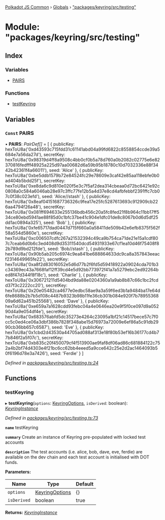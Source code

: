 [Polkadot JS Common](../README.md) › [Globals](../globals.md) › ["packages/keyring/src/testing"](_packages_keyring_src_testing_.md)

# Module: "packages/keyring/src/testing"

## Index

### Variables

* [PAIRS](_packages_keyring_src_testing_.md#const-pairs)

### Functions

* [testKeyring](_packages_keyring_src_testing_.md#testkeyring)

## Variables

### `Const` PAIRS

• **PAIRS**: *PairDef[]* = [
  {
    publicKey: hexToU8a('0xd43593c715fdd31c61141abd04a99fd6822c8558854ccde39a5684e7a56da27d'),
    secretKey: hexToU8a('0x98319d4ff8a9508c4bb0cf0b5a78d760a0b2082c02775e6e82370816fedfff48925a225d97aa00682d6a59b95b18780c10d7032336e88f3442b42361f4a66011'),
    seed: 'Alice'
  },
  {
    publicKey: hexToU8a('0xbe5ddb1579b72e84524fc29e78609e3caf42e85aa118ebfe0b0ad404b5bdd25f'),
    secretKey: hexToU8a('0xe8da6c9d810e020f5e3c7f5af2dea314cbeaa0d72bc6421e92c0808a0c584a6046ab28e97c3ffc77fe12b5a4d37e8cd4afbfebbf2391ffc7cb07c0f38c023efd'),
    seed: 'Alice//stash'
  },
  {
    publicKey: hexToU8a('0x8eaf04151687736326c9fea17e25fc5287613693c912909cb226aa4794f26a48'),
    secretKey: hexToU8a('0x081ff694633e255136bdb456c20a5fc8fed21f8b964c11bb17ff534ce80ebd5941ae88f85d0c1bfc37be41c904e1dfc01de8c8067b0d6d5df25dd1ac0894a325'),
    seed: 'Bob'
  },
  {
    publicKey: hexToU8a('0xfe65717dad0447d715f660a0a58411de509b42e6efb8375f562f58a554d5860e'),
    secretKey: hexToU8a('0xc006507cdfc267a21532394c49ca9b754ca71de21e15a1cdf807c7ceab6d0b6c3ed408d9d35311540dcd54931933e67cf1ea10d46f75408f82b789d9bd212fde'),
    seed: 'Bob//stash'
  },
  {
    publicKey: hexToU8a('0x90b5ab205c6974c9ea841be688864633dc9ca8a357843eeacf2314649965fe22'),
    secretKey: hexToU8a('0xa8f2d83016052e5d6d77b2f6fd5d59418922a09024cda701b3c34369ec43a7668faf12ff39cd4e5d92bb773972f41a7a5279ebc2ed92264bed8f47d344f8f18c'),
    seed: 'Charlie'
  },
  {
    publicKey: hexToU8a('0x306721211d5404bd9da88e0204360a1a9ab8b87c66c1bc2fcdd37f3c2222cc20'),
    secretKey: hexToU8a('0x20e05482ca4677e0edbc58ae9a3a59f6ed3b1a9484ba17e64d6fe8688b2b7b5d108c4487b9323b98b11fe36cb301b084e920f7b7895536809a6d62a451b25568'),
    seed: 'Dave'
  },
  {
    publicKey: hexToU8a('0xe659a7a1628cdd93febc04a4e0646ea20e9f5f0ce097d9a05290d4a9e054df4e'),
    secretKey: hexToU8a('0x683576abfd5dc35273e4264c23095a1bf21c14517bece57c7f0cc5c0ed4ce06a3dbf386b7828f348abe15d76973a72009e6ef86a5c91db2990cb36bb657c6587'),
    seed: 'Eve'
  },
  {
    publicKey: hexToU8a('0x1cbd2d43530a44705ad088af313e18f80b53ef16b36177cd4b77b846f2a5f07c'),
    secretKey: hexToU8a('0xb835c20f450079cf4f513900ae9faf8df06ad86c681884122c752a4b2bf74d4303e4f21bc6cc62bb4eeed5a9cce642c25e2d2ac1464093b50f6196d78e3a7426'),
    seed: 'Ferdie'
  }
]

*Defined in [packages/keyring/src/testing.ts:24](https://github.com/polkadot-js/common/blob/e487d0a4/packages/keyring/src/testing.ts#L24)*

## Functions

###  testKeyring

▸ **testKeyring**(`options`: [KeyringOptions](../interfaces/_packages_keyring_src_types_.keyringoptions.md), `isDerived`: boolean): *[KeyringInstance](../interfaces/_packages_keyring_src_types_.keyringinstance.md)*

*Defined in [packages/keyring/src/testing.ts:73](https://github.com/polkadot-js/common/blob/e487d0a4/packages/keyring/src/testing.ts#L73)*

**`name`** testKeyring

**`summary`** Create an instance of Keyring pre-populated with locked test accounts

**`description`** The test accounts (i.e. alice, bob, dave, eve, ferdie)
are available on the dev chain and each test account is initialised with DOT funds.

**Parameters:**

Name | Type | Default |
------ | ------ | ------ |
`options` | [KeyringOptions](../interfaces/_packages_keyring_src_types_.keyringoptions.md) | {} |
`isDerived` | boolean | true |

**Returns:** *[KeyringInstance](../interfaces/_packages_keyring_src_types_.keyringinstance.md)*
